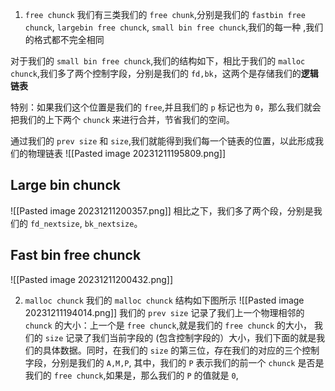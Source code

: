 1. `free chunck`
我们有三类我们的 `free chunk`,分别是我们的  `fastbin free chunck`, `largebin free chunck`, `small bin free chunck`,我们的每一种 ,我们的格式都不完全相同

对于我们的 `small bin free chunck`,我们的结构如下，相比于我们的 `malloc chunck`,我们多了两个控制字段，分别是我们的 `fd,bk`，这两个是存储我们的**逻辑链表**

特别：如果我们这个位置是我们的 `free`,并且我们的 `p` 标记也为 `0`，那么我们就会把我们的上下两个 `chunck` 来进行合并，节省我们的空间。

通过我们的 `prev size` 和 `size`,我们就能得到我们每一个链表的位置，以此形成我们的物理链表
![[Pasted image 20231211195809.png]]

## Large bin chunck
![[Pasted image 20231211200357.png]]
相比之下，我们多了两个段，分别是我们的 `fd_nextsize`, `bk_nextsize`。

## Fast bin free chunck
![[Pasted image 20231211200432.png]]




2. `malloc chunck`
我们的 `malloc chunck` 结构如下图所示 ![[Pasted image 20231211194014.png]]
我们的 `prev size` 记录了我们上一个物理相邻的 `chunck` 的大小：上一个是 `free chunck`,就是我们的 `free chunck` 的大小，
我们的 `size` 记录了我们当前字段的 (包含控制字段的）大小，我们下面的就是我们的具体数据。同时，在我们的 `size` 的第三位，存在我们的对应的三个控制字段，分别是我们的 `A,M,P`,
其中，我们的 `P` 表示我们的前一个 `chunck` 是否是我们的 `free chunck`,如果是，那么我们的 `P` 的值就是 `0`,